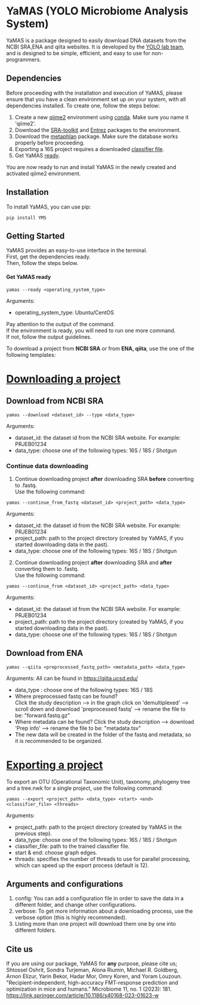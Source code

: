 # YaMAS (YOLO Microbiome Analysis System)

YaMAS is a package designed to easily download DNA datasets from the NCBI SRA,ENA and qiita websites. It is developed by the [YOLO lab team](https://yolo.math.biu.ac.il), and is designed to be simple, efficient, and easy to use for non-programmers.

## Dependencies
Before proceeding with the installation and execution of YaMAS, please ensure that you have a clean environment set up on your system, with all dependencies installed. To create one, follow the steps below:
1. Create a new [qiime2](https://docs.qiime2.org/2023.2/install/native/) environment using [conda](https://docs.conda.io/projects/conda/en/latest/user-guide/install/download.html). Make sure you name it 'qiime2'.
2. Download the [SRA-toolkit](https://github.com/ncbi/sra-tools/wiki/02.-Installing-SRA-Toolkit) and [Entrez](http://bioconda.github.io/recipes/entrez-direct/README.html) packages to the environment.
3. Download the [metaphlan](https://github.com/biobakery/biobakery/wiki/metaphlan4) package. Make sure the database works properly before proceeding.
4. Exporting a 16S project requires a downloaded [classifier file](https://data.qiime2.org/2022.8/common/gg-13-8-99-nb-classifier.qza).
5. Get YaMAS [ready](https://github.com/YarinBekor/YaMAS#get-yamas-ready). 

You are now ready to run and install YaMAS in the newly created and activated qiime2 environment.
## Installation

To install YaMAS, you can use pip:

```
pip install YMS
```

## Getting Started

YaMAS provides an easy-to-use interface in the terminal.   
First, get the dependencies ready.   
Then, follow the steps below.

#### Get YaMAS ready
```
yamas --ready <operating_system_type> 
```
Arguments:
- operating_system_type: Ubuntu/CentOS

Pay attention to the output of the command.    
If the environment is ready, you will need to run one more command.    
If not, follow the output guidelines.   

To download a project from **NCBI SRA** or from **ENA, qiita**, use the one of the following templates:    

# <ins>Downloading a project

## Download from NCBI SRA
```
yamas --download <dataset_id> --type <data_type>
```
Arguments:
- dataset_id: the dataset id from the NCBI SRA website. For example: PRJEB01234
- data_type: choose one of the following types: 16S / 18S / Shotgun

### Continue data downloading  
1. Continue downloading project **after** downloading SRA **before** converting to .fastq.    
Use the following command:
```
yamas --continue_from_fastq <dataset_id> <project_path> <data_type>
```
Arguments:
- dataset_id: the dataset id from the NCBI SRA website. For example: PRJEB01234
- project_path: path to the project directory (created by YaMAS, if you started downloading data in the past).
- data_type: choose one of the following types: 16S / 18S / Shotgun    
    

2. Continue downloading project **after** downloading SRA and **after** converting them to .fastq.  
Use the following command:
```
yamas --continue_from <dataset_id> <project_path> <data_type>
```
Arguments:
- dataset_id: the dataset id from the NCBI SRA website. For example: PRJEB01234
- project_path: path to the project directory (created by YaMAS, if you started downloading data in the past).
- data_type: choose one of the following types: 16S / 18S / Shotgun

## Download from ENA
```
yamas --qiita <preprocessed_fastq_path> <metadata_path> <data_type>
```
Arguments:
All can be found in https://qiita.ucsd.edu/   
- data_type : choose one of the following types: 16S / 18S 
- Where preprocessed fastq can be found?    
    Click the study description --> in the graph click on 'demultiplexed' --> scroll down and download 'preprocessed fastq' --> rename the file to be: "forward.fastq.gz"
- Where metadata can be found?
    Click the study description --> download 'Prep info' --> rename the file to be: "metadata.tsv"
- The new data will be created in the folder of the fastq and metadata, so it is recommended to be organized.


# <ins>Exporting a project
To export an OTU (Operational Taxonomic Unit), taxonomy, phylogeny tree and a tree.nwk for a single project, use the following command:
```
yamas --export <project_path> <data_type> <start> <end> <classifier_file> <threads>
```
Arguments:
- project_path: path to the project directory (created by YaMAS in the previous step).
- data_type: choose one of the following types: 16S / 18S / Shotgun
- classifier_file: path to the trained classifier file. 
- start & end: choose graph edges. 
- threads: specifies the number of threads to use for parallel processing, which can speed up the export process (default is 12).


## Arguments and configurations
1. config: You can add a configuration file in order to save the data in a different folder, and change other configurations. 
2. verbose: To get more information about a downloading process, use the verbose option (this is highly recommended).
3. Listing more than one project will download them one by one into different folders.


## Cite us
If you are using our package, YaMAS for **any** purpose, please cite us; Shtossel Oshrit, Sondra Turjeman, Alona Riumin, Michael R. Goldberg, Arnon Elizur, Yarin Bekor, Hadar Mor, Omry Koren, and Yoram Louzoun. "Recipient-independent, high-accuracy FMT-response prediction and optimization in mice and humans." Microbiome 11, no. 1 (2023): 181. https://link.springer.com/article/10.1186/s40168-023-01623-w